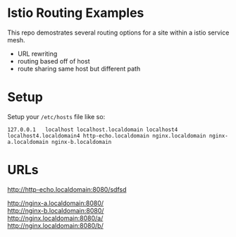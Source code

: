 # Istio Routing Examples

This repo demostrates several routing options for a site within a istio service mesh.


* URL rewriting
* routing based off of host
* route sharing same host but different path


# Setup

Setup your `/etc/hosts` file like so:

```
127.0.0.1   localhost localhost.localdomain localhost4 localhost4.localdomain4 http-echo.localdomain nginx.localdomain nginx-a.localdomain nginx-b.localdomain
```


# URLs

http://http-echo.localdomain:8080/sdfsd

http://nginx-a.localdomain:8080/  
http://nginx-b.localdomain:8080/  
http://nginx.localdomain:8080/a/  
http://nginx.localdomain:8080/b/  
